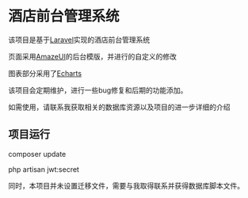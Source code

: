 # 酒店前台管理系统

该项目是基于[Laravel](https://laravel.com/)实现的酒店前台管理系统

页面采用[AmazeUI](http://amazeui.shopxo.net/)的后台模版，并进行的自定义的修改

图表部分采用了[Echarts](https://echarts.apache.org/)



该项目会定期维护，进行一些bug修复和后期的功能添加。

如需使用，请联系我获取相关的数据库资源以及项目的进一步详细的介绍



## 项目运行

composer update

php artisan jwt:secret



同时，本项目并未设置迁移文件，需要与我取得联系并获得数据库脚本文件。



